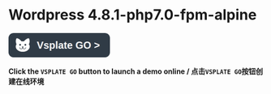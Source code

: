 # Wordpress 4.8.1-php7.0-fpm-alpine

<a href="https://www.vsplate.com/?docker-compose=https://github.com/vsplate/dcenvs/wordpress/4.8.1-php7.0-fpm-alpine"><img alt="VSPLATE GO" src="https://raw.githubusercontent.com/vsplate/images/master/vsgo_btn.png" width="200px"></a>

**Click the `VSPLATE GO` button to launch a demo online / 点击`VSPLATE GO`按钮创建在线环境**
